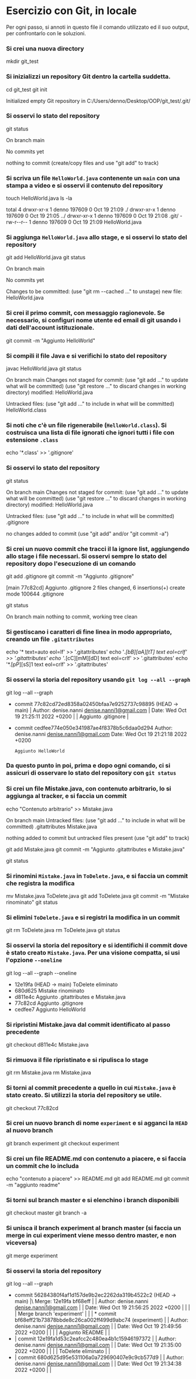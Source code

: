 # Esercizio con Git, in locale

Per ogni passo,
si annoti in questo file il comando utilizzato ed il suo output,
per confrontarlo con le soluzioni.

### Si crei una nuova directory
mkdir git_test

### Si inizializzi un repository Git dentro la cartella suddetta.
cd git_test
git init

Initialized empty Git repository in C:/Users/denno/Desktop/OOP/git_test/.git/

### Si osservi lo stato del repository
git status

On branch main

No commits yet

nothing to commit (create/copy files and use "git add" to track)

### Si scriva un file `HelloWorld.java` contenente un `main` con una stampa a video e si osservi il contenuto del repository
touch HelloWorld.java
ls -la

total 4
drwxr-xr-x 1 denno 197609 0 Oct 19 21:09 ./
drwxr-xr-x 1 denno 197609 0 Oct 19 21:05 ../
drwxr-xr-x 1 denno 197609 0 Oct 19 21:08 .git/
-rw-r--r-- 1 denno 197609 0 Oct 19 21:09 HelloWorld.java

### Si aggiunga `HelloWorld.java` allo stage, e si osservi lo stato del repository
git add HelloWorld.java
git status

On branch main

No commits yet

Changes to be committed:
  (use "git rm --cached <file>..." to unstage)
        new file:   HelloWorld.java

### Si crei il primo commit, con messaggio ragionevole. Se necessario, si configuri nome utente ed email di git usando i dati dell'account istituzionale.
git commit -m "Aggiunto HelloWorld"

### Si compili il file Java e si verifichi lo stato del repository
javac HelloWorld.java
git status

On branch main
Changes not staged for commit:
  (use "git add <file>..." to update what will be committed)
  (use "git restore <file>..." to discard changes in working directory)
        modified:   HelloWorld.java

Untracked files:
  (use "git add <file>..." to include in what will be committed)
        HelloWorld.class


### Si noti che c'è un file rigenerabile (`HelloWorld.class`). Si costruisca una lista di file ignorati che ignori tutti i file con estensione `.class`
echo '*.class' >> '.gitignore'

### Si osservi lo stato del repository
git status

On branch main
Changes not staged for commit:
  (use "git add <file>..." to update what will be committed)
  (use "git restore <file>..." to discard changes in working directory)
        modified:   HelloWorld.java

Untracked files:
  (use "git add <file>..." to include in what will be committed)
        .gitignore

no changes added to commit (use "git add" and/or "git commit -a")

### Si crei un nuovo commit che tracci il la ignore list, aggiungendo allo stage i file necessari. Si osservi sempre lo stato del repository dopo l'esecuzione di un comando
git add .gitignore
git commit -m "Aggiunto .gitignore"

[main 77c82cd] Aggiunto .gitignore
 2 files changed, 6 insertions(+)
 create mode 100644 .gitignore

git status

On branch main
nothing to commit, working tree clean

### Si gestiscano i caratteri di fine linea in modo appropriato, creando un file `.gitattributes`
echo '* text=auto eol=lf' >> '.gitattributes'
echo '*.[bB][aA][tT] text eol=crlf' >> '.gitattributes'
echo '*.[cC][mM][dD] text eol=crlf' >> '.gitattributes'
echo '*.[pP][sS]1 text eol=crlf' >> '.gitattributes'

### Si osservi la storia del repository usando `git log --all --graph`
git log --all --graph

* commit 77c82cd72ed8358a02450bfaa7e9252737c98895 (HEAD -> main)
| Author: denise.nanni <denise.nanni1@gmail.com>
| Date:   Wed Oct 19 21:25:11 2022 +0200
|
|     Aggiunto .gitignore
|
* commit cedfee774e050e341987ae4f8378b5c6daa0d294
  Author: denise.nanni <denise.nanni1@gmail.com>
  Date:   Wed Oct 19 21:21:18 2022 +0200

      Aggiunto HelloWorld


### Da questo punto in poi, prima e dopo ogni comando, ci si assicuri di osservare lo stato del repository con `git status`

### Si crei un file Mistake.java, con contenuto arbitrario, lo si aggiunga al tracker, e si faccia un commit
echo "Contenuto arbitrario" >> Mistake.java

On branch main
Untracked files:
  (use "git add <file>..." to include in what will be committed)
        .gitattributes
        Mistake.java

nothing added to commit but untracked files present (use "git add" to track)

git add Mistake.java
git commit -m "Aggiunto .gitattributes e Mistake.java"

git status


### Si rinomini `Mistake.java` in `ToDelete.java`, e si faccia un commit che registra la modifica

mv Mistake.java ToDelete.java
git add ToDelete.java
git commit -m "Mistake rinominato"
git status

### Si elimini `ToDelete.java` e si registri la modifica in un commit
git rm ToDelete.java
rm ToDelete.java 
git status

### Si osservi la storia del repository e si identifichi il commit dove è stato creato `Mistake.java`. Per una visione compatta, si usi l'opzione `--oneline`
git log --all --graph --oneline

* 12e19fa (HEAD -> main) ToDelete eliminato
* 680d625 Mistake rinominato
* d811e4c Aggiunto .gitattributes e Mistake.java
* 77c82cd Aggiunto .gitignore
* cedfee7 Aggiunto HelloWorld

### Si ripristini Mistake.java dal commit identificato al passo precedente
git checkout d811e4c Mistake.java

### Si rimuova il file ripristinato e si ripulisca lo stage
git rm Mistake.java 
rm Mistake.java

### Si torni al commit precedente a quello in cui `Mistake.java` è stato creato. Si utilizzi la storia del repository se utile.
git checkout 77c82cd

### Si crei un nuovo branch di nome `experiment` e si agganci la `HEAD` al nuovo branch
git branch experiment
git checkout experiment

### Si crei un file README.md con contenuto a piacere, e si faccia un commit che lo includa
echo "contenuto a piacere" >> README.md
git add README.md
git commit -m "aggiunto readme"

### Si torni sul branch master e si elenchino i branch disponibili
git checkout master
git branch -a

### Si unisca il branch experiment al branch master (si faccia un merge in cui experiment viene messo dentro master, e non viceversa)
git merge experiment

### Si osservi la storia del repository
git log --all --graph

*   commit 56284380f4af1d157de9b2ec2262da319b4522c2 (HEAD -> main)
|\  Merge: 12e19fa bf68eff
| | Author: denise.nanni <denise.nanni1@gmail.com>
| | Date:   Wed Oct 19 21:56:25 2022 +0200
| |
| |     Merge branch 'experiment'
| |
| * commit bf68eff21b73878bbde8c26ca002ff499d9abc74 (experiment)
| | Author: denise.nanni <denise.nanni1@gmail.com>
| | Date:   Wed Oct 19 21:49:56 2022 +0200
| |
| |     Aggiunto README
| |
* | commit 12e19fa1d53c2eafcc2c480ea4b1c15946197372
| | Author: denise.nanni <denise.nanni1@gmail.com>
| | Date:   Wed Oct 19 21:35:00 2022 +0200
| |
| |     ToDelete eliminato
| |
* | commit 680d625d95e531106a0a729690407e9c9cb577d9
| | Author: denise.nanni <denise.nanni1@gmail.com>
| | Date:   Wed Oct 19 21:34:38 2022 +0200
| |
